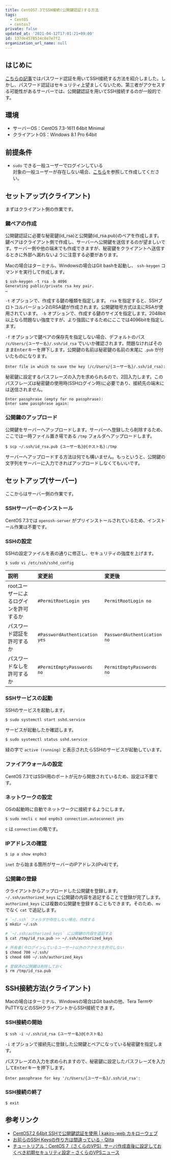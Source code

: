 ```yaml
---
title: CentOS7.3でSSH接続(公開鍵認証)する方法
tags:
  - CentOS
  - centos7
private: false
updated_at: '2021-04-12T17:01:21+09:00'
id: 137de4578534c8e7e7f2
organization_url_name: null
---
```

## はじめに

[こちらの記事](http://qiita.com/uhooi/items/ab845b06b136e623e51d)ではパスワード認証を用いてSSH接続する方法を紹介しました。しかし、パスワード認証はセキュリティ上望ましくないため、第三者がアクセスする可能性があるサーバーでは、公開鍵認証を用いてSSH接続するのが一般的です。

## 環境

- サーバーOS：CentOS 7.3-1611 64bit Minimal
- クライアントOS：Windows 8.1 Pro 64bit

## 前提条件

- `sudo` できる一般ユーザーでログインしている  
対象の一般ユーザーが存在しない場合、[こちら](http://qiita.com/uhooi/items/ab845b06b136e623e51d#%E4%B8%80%E8%88%AC%E3%83%A6%E3%83%BC%E3%82%B6%E3%83%BC%E3%81%AE%E4%BD%9C%E6%88%90)を参照して作成してください。

## セットアップ(クライアント)

まずはクライアント側の作業です。

### 鍵ペアの作成

公開鍵認証に必要な秘密鍵(id_rsa)と公開鍵(id_rsa.pub)のペアを作成します。
鍵ペアはクライアント側で作成し、サーバーへ公開鍵を送信するのが望ましいです。サーバー側や他の端末でも作成できますが、秘密鍵をクライアントへ送信するときに外部へ漏れないように注意する必要があります。

Macの場合はターミナル、Windowsの場合はGit bashを起動し、 `ssh-keygen` コマンドを実行して作成します。

```shell-session
$ ssh-keygen -t rsa -b 4096
Generating public/private rsa key pair.
…
```

`-t` オプションで、作成する鍵の種類を指定します。 `rsa` を指定すると、SSHプロトコルバージョン2のRSA鍵が作成されます。公開鍵暗号方式は主にRSAが使用されています。
`-b` オプションで、作成する鍵のサイズを指定します。2048bit以上なら問題ない強度ですが、より強固にするためにここでは4096bitを指定します。

`-f` オプションで鍵ペアの保存先を指定しない場合、デフォルトのパス `/c/Users/{ユーザー名}/.ssh/id_rsa` でいいか確認されます。問題なければそのまま<kbd>Enter</kbd>キーを押下します。公開鍵の名前は秘密鍵の名前の末尾に `.pub` が付いたものになります。

```shell-session
Enter file in which to save the key (/c/Users/{ユーザー名}/.ssh/id_rsa):
```

秘密鍵に設定するパスフレーズの入力を求められるので、2回入力します。このパスフレーズは秘密鍵の使用時(SSHログイン時)に必要であり、接続先の端末には送信されません。

```shell-session
Enter passphrase (empty for no passphrase):
Enter same passphrase again:
```

### 公開鍵のアップロード

公開鍵をサーバーへアップロードします。サーバーへ登録したら削除するため、ここでは一時ファイル置き場である `/tmp` フォルダへアップロードします。

```shell-session
$ scp ~/.ssh/id_rsa.pub {ユーザー名}@{ホスト名}:/tmp
```

サーバーへアップロードする方法は何でも構いません。もっというと、公開鍵の文字列をサーバーに入力できればアップロードしなくてもいいです。

## セットアップ(サーバー)

ここからはサーバー側の作業です。

### SSHサーバーのインストール

CentOS 7.3では `openssh-server` がプリインストールされているため、インストール作業は不要です。

### SSHの設定

SSHの設定ファイルを表の通りに修正し、セキュリティの強度を上げます。

```shell-session
$ sudo vi /etc/ssh/sshd_config
```

|説明|変更前|変更後|
|:--|:--|:--|
|rootユーザーによるログインを許可するか|`#PermitRootLogin yes`|`PermitRootLogin no`|
|パスワード認証を許可するか|`#PasswordAuthentication yes`|`PasswordAuthentication no`|
|パスワードなしを許可するか|`#PermitEmptyPasswords no`|`PermitEmptyPasswords no`|

### SSHサービスの起動

SSHのサービスを起動します。

```shell-session
$ sudo systemctl start sshd.service
```

サービスが起動したか確認します。

```shell-session
$ sudo systemctl status sshd.service
```

緑の字で `active (running)` と表示されたらSSHのサービスが起動しています。

### ファイアウォールの設定

CentOS 7.3ではSSH用のポートが元から開放されているため、設定は不要です。

### ネットワークの設定

OSの起動時に自動でネットワークに接続するようにします。

```shell-session
$ sudo nmcli c mod enp0s3 connection.autoconnect yes
```

`c` は `connection` の略です。

### IPアドレスの確認

```shell-session
$ ip a show enp0s3
```

`inet` から始まる箇所がサーバーのIPアドレス(IPv4)です。

### 公開鍵の登録

クライアントからアップロードした公開鍵を登録します。 `~/.ssh/authorized_keys` に公開鍵の内容を追記することで登録が完了します。 `authorized_keys` には複数の公開鍵を登録することもできます。そのため、`mv` でなく `cat` で追記します。

```bash
# `~/.ssh` フォルダが存在しない場合、作成する
$ mkdir ~/.ssh

# `~/.ssh/authorized_keys` に公開鍵の内容を追記する
$ cat /tmp/id_rsa.pub >> ~/.ssh/authorized_keys

# 所有者(今ログインしているユーザー)以外のアクセスを許可しない
$ chmod 700 ~/.ssh/
$ chmod 600 ~/.ssh/authorized_keys

# 登録済の公開鍵は削除しておく
$ rm /tmp/id_rsa.pub
```

## SSH接続方法(クライアント)

Macの場合はターミナル、Windowsの場合はGit bashの他、Tera TermやPuTTYなどのSSHクライアントからSSH接続できます。

### SSH接続の開始

```shell-session
$ ssh -i ~/.ssh/id_rsa {ユーザー名}@{ホスト名}
```

`-i` オプションで接続先に登録した公開鍵とペアになっている秘密鍵を指定します。

パスフレーズの入力を求められますので、秘密鍵に設定したパスフレーズを入力して<kbd>Enter</kbd>キーを押下します。

```shell-session
Enter passphrase for key '/c/Users/{ユーザー名}/.ssh/id_rsa':
```

### SSH接続の終了

```shell-session
$ exit
```

## 参考リンク

- [CentOS7.2 64bit SSHで公開鍵認証を使用 | kakiro-web カキローウェブ](http://www.kakiro-web.com/memo/centos-ssh-public-key-auth.html)
- [お前らのSSH Keysの作り方は間違っている - Qiita](http://qiita.com/suthio/items/2760e4cff0e185fe2db9)
- [チュートリアル：CentOS 7（さくらのVPS）サーバ作成直後に設定しておくべき初期セキュリティ設定 – さくらのVPSニュース](http://vps-news.sakura.ad.jp/tutorials/centos7-initial-settings/)
